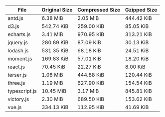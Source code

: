 | File | Original Size | Compressed Size | Gzipped Size |
| --- | --- | --- | --- |
| antd.js | 6.38 MiB | 2.05 MiB | 444.42 KiB |
| d3.js | 542.74 KiB | 259.00 KiB | 85.05 KiB |
| echarts.js | 3.41 MiB | 970.95 KiB | 313.21 KiB |
| jquery.js | 280.89 KiB | 87.09 KiB | 30.13 KiB |
| lodash.js | 531.35 KiB | 68.18 KiB | 24.51 KiB |
| moment.js | 169.83 KiB | 57.01 KiB | 18.20 KiB |
| react.js | 70.45 KiB | 22.27 KiB | 8.00 KiB |
| terser.js | 1.08 MiB | 444.88 KiB | 120.44 KiB |
| three.js | 1.19 MiB | 627.90 KiB | 154.54 KiB |
| typescript.js | 10.45 MiB | 3.17 MiB | 845.81 KiB |
| victory.js | 2.30 MiB | 689.50 KiB | 153.62 KiB |
| vue.js | 334.13 KiB | 112.95 KiB | 41.69 KiB |
